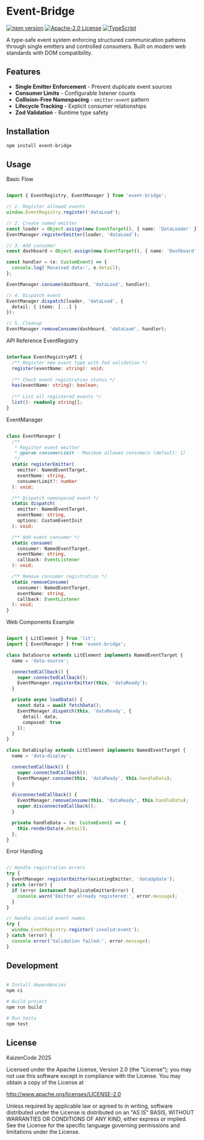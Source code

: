 # Event-Bridge

[![npm version](https://img.shields.io/npm/v/event-bridge.svg)](https://www.npmjs.com/package/event-bridge)
[![Apache-2.0 License](https://img.shields.io/badge/License-Apache%202.0-blue.svg)](https://opensource.org/licenses/Apache-2.0)
[![TypeScript](https://img.shields.io/badge/%3C%2F%3E-TypeScript-%230074c1.svg)](https://www.typescriptlang.org/)

A type-safe event system enforcing structured communication patterns through single emitters and controlled consumers. Built on modern web standards with DOM compatibility.

## Features

- **Single Emitter Enforcement** - Prevent duplicate event sources
- **Consumer Limits** - Configurable listener counts
- **Collision-Free Namespacing** - `emitter:event` pattern
- **Lifecycle Tracking** - Explicit consumer relationships
- **Zod Validation** - Runtime type safety

## Installation

```bash
npm install event-bridge
```
## Usage
Basic Flow
```typescript

import { EventRegistry, EventManager } from 'event-bridge';

// 1. Register allowed events
window.EventRegistry.register('dataLoad');

// 2. Create named emitter
const loader = Object.assign(new EventTarget(), { name: 'DataLoader' });
EventManager.registerEmitter(loader, 'dataLoad');

// 3. Add consumer
const dashboard = Object.assign(new EventTarget(), { name: 'Dashboard' });

const handler = (e: CustomEvent) => {
  console.log('Received data:', e.detail);
};

EventManager.consume(dashboard, 'dataLoad', handler);

// 4. Dispatch event
EventManager.dispatch(loader, 'dataLoad', {
  detail: { items: [...] }
});

// 5. Cleanup
EventManager.removeConsume(dashboard, 'dataLoad', handler);
```

API Reference
EventRegistry
```typescript

interface EventRegistryAPI {
  /** Register new event type with Zod validation */
  register(eventName: string): void;
  
  /** Check event registration status */
  has(eventName: string): boolean;
  
  /** List all registered events */
  list(): readonly string[];
}
```
EventManager
```typescript

class EventManager {
  /** 
   * Register event emitter 
   * @param consumerLimit - Maximum allowed consumers (default: 1)
   */
  static registerEmitter(
    emitter: NamedEventTarget,
    eventName: string,
    consumerLimit?: number
  ): void;

  /** Dispatch namespaced event */
  static dispatch(
    emitter: NamedEventTarget,
    eventName: string,
    options: CustomEventInit
  ): void;

  /** Add event consumer */
  static consume(
    consumer: NamedEventTarget,
    eventName: string,
    callback: EventListener
  ): void;

  /** Remove consumer registration */
  static removeConsume(
    consumer: NamedEventTarget,
    eventName: string,
    callback: EventListener
  ): void;
}
```
Web Components Example
```typescript

import { LitElement } from 'lit';
import { EventManager } from 'event-bridge';

class DataSource extends LitElement implements NamedEventTarget {
  name = 'data-source';

  connectedCallback() {
    super.connectedCallback();
    EventManager.registerEmitter(this, 'dataReady');
  }

  private async loadData() {
    const data = await fetchData();
    EventManager.dispatch(this, 'dataReady', {
      detail: data,
      composed: true
    });
  }
}

class DataDisplay extends LitElement implements NamedEventTarget {
  name = 'data-display';

  connectedCallback() {
    super.connectedCallback();
    EventManager.consume(this, 'dataReady', this.handleData);
  }

  disconnectedCallback() {
    EventManager.removeConsume(this, 'dataReady', this.handleData);
    super.disconnectedCallback();
  }

  private handleData = (e: CustomEvent) => {
    this.renderData(e.detail);
  };
}
```
Error Handling
```typescript

// Handle registration errors
try {
  EventManager.registerEmitter(existingEmitter, 'dataUpdate');
} catch (error) {
  if (error instanceof DuplicateEmitterError) {
    console.warn('Emitter already registered:', error.message);
  }
}

// Handle invalid event names
try {
  window.EventRegistry.register('invalid:event');
} catch (error) {
  console.error('Validation failed:', error.message);
}
```
## Development
```bash

# Install dependencies
npm ci

# Build project
npm run build

# Run tests
npm test
```
## License

KaizenCode 2025

Licensed under the Apache License, Version 2.0 (the "License");
you may not use this software except in compliance with the License.
You may obtain a copy of the License at

http://www.apache.org/licenses/LICENSE-2.0

Unless required by applicable law or agreed to in writing, software
distributed under the License is distributed on an "AS IS" BASIS,
WITHOUT WARRANTIES OR CONDITIONS OF ANY KIND, either express or implied.
See the License for the specific language governing permissions and
limitations under the License.
